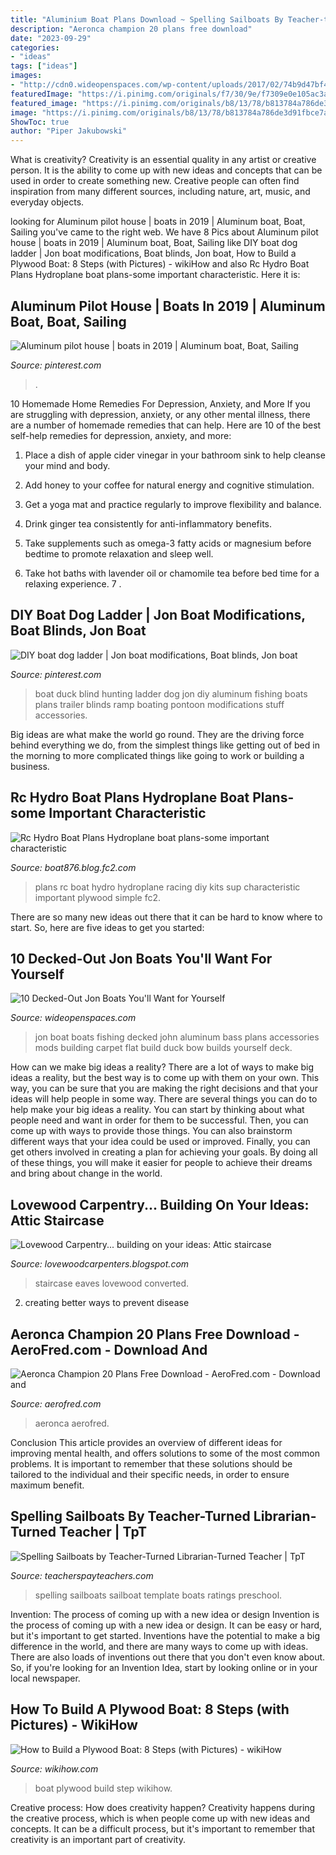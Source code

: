 ```yaml
---
title: "Aluminium Boat Plans Download ~ Spelling Sailboats By Teacher-turned Librarian-turned Teacher"
description: "Aeronca champion 20 plans free download"
date: "2023-09-29"
categories:
- "ideas"
tags: ["ideas"]
images:
- "http://cdn0.wideopenspaces.com/wp-content/uploads/2017/02/74b9d47bf469e228a60187f7e447ddec.jpg"
featuredImage: "https://i.pinimg.com/originals/f7/30/9e/f7309e0e105ac3a38756d10e16236cb0.jpg"
featured_image: "https://i.pinimg.com/originals/b8/13/78/b813784a786de3d91fbce7a8aa6519b8.jpg"
image: "https://i.pinimg.com/originals/b8/13/78/b813784a786de3d91fbce7a8aa6519b8.jpg"
ShowToc: true
author: "Piper Jakubowski"
---
```



What is creativity?
Creativity is an essential quality in any artist or creative person. It is the ability to come up with new ideas and concepts that can be used in order to create something new. Creative people can often find inspiration from many different sources, including nature, art, music, and everyday objects.

	

		
looking for Aluminum pilot house | boats in 2019 | Aluminum boat, Boat, Sailing you've came to the right web. We have 8 Pics about Aluminum pilot house | boats in 2019 | Aluminum boat, Boat, Sailing like DIY boat dog ladder | Jon boat modifications, Boat blinds, Jon boat, How to Build a Plywood Boat: 8 Steps (with Pictures) - wikiHow and also Rc Hydro Boat Plans Hydroplane boat plans-some important characteristic. Here it is:
		
    
## Aluminum Pilot House | Boats In 2019 | Aluminum Boat, Boat, Sailing

<img loading=lazy src="https://i.pinimg.com/originals/f7/30/9e/f7309e0e105ac3a38756d10e16236cb0.jpg" onerror="this.onerror=null;this.src='https://tse1.mm.bing.net/th?id=OIP.p_OOAi7tR6xatoYUuYiQaAHaGE&amp;pid=15.1';" alt="Aluminum pilot house | boats in 2019 | Aluminum boat, Boat, Sailing">

_Source: pinterest.com_

>. 

	

10 Homemade Home Remedies For Depression, Anxiety, and More
If you are struggling with depression, anxiety, or any other mental illness, there are a number of homemade remedies that can help. Here are 10 of the best self-help remedies for depression, anxiety, and more:
1. Place a dish of apple cider vinegar in your bathroom sink to help cleanse your mind and body.

2. Add honey to your coffee for natural energy and cognitive stimulation.

3. Get a yoga mat and practice regularly to improve flexibility and balance.

4. Drink ginger tea consistently for anti-inflammatory benefits.

5. Take supplements such as omega-3 fatty acids or magnesium before bedtime to promote relaxation and sleep well.

6. Take hot baths with lavender oil or chamomile tea before bed time for a relaxing experience.      7 .

    
## DIY Boat Dog Ladder | Jon Boat Modifications, Boat Blinds, Jon Boat

<img loading=lazy src="https://i.pinimg.com/originals/b8/13/78/b813784a786de3d91fbce7a8aa6519b8.jpg" onerror="this.onerror=null;this.src='https://tse4.mm.bing.net/th?id=OIP.qSKYufsYxILtL-wO_H2xwQHaJ4&amp;pid=15.1';" alt="DIY boat dog ladder | Jon boat modifications, Boat blinds, Jon boat">

_Source: pinterest.com_

>boat duck blind hunting ladder dog jon diy aluminum fishing boats plans trailer blinds ramp boating pontoon modifications stuff accessories. 

	

Big ideas are what make the world go round. They are the driving force behind everything we do, from the simplest things like getting out of bed in the morning to more complicated things like going to work or building a business.

    
## Rc Hydro Boat Plans Hydroplane Boat Plans-some Important Characteristic

<img loading=lazy src="http://blog-imgs-52-origin.fc2.com/b/o/a/boat876/Rc-Hydro-Boat-Plans-1.jpg" onerror="this.onerror=null;this.src='https://tse3.mm.bing.net/th?id=OIP.lA_HGi4rpaRHVFC81k-BygHaKV&amp;pid=15.1';" alt="Rc Hydro Boat Plans Hydroplane boat plans-some important characteristic">

_Source: boat876.blog.fc2.com_

>plans rc boat hydro hydroplane racing diy kits sup characteristic important plywood simple fc2. 

	

There are so many new ideas out there that it can be hard to know where to start. So, here are five ideas to get you started: 

    
## 10 Decked-Out Jon Boats You&#039;ll Want For Yourself

<img loading=lazy src="http://cdn0.wideopenspaces.com/wp-content/uploads/2017/02/74b9d47bf469e228a60187f7e447ddec.jpg" onerror="this.onerror=null;this.src='https://tse3.mm.bing.net/th?id=OIP.MByKZX1TFgMdgHbPIS_dTQHaFj&amp;pid=15.1';" alt="10 Decked-Out Jon Boats You&#039;ll Want for Yourself">

_Source: wideopenspaces.com_

>jon boat boats fishing decked john aluminum bass plans accessories mods building carpet flat build duck bow builds yourself deck. 

	

How can we make big ideas a reality?
There are a lot of ways to make big ideas a reality, but the best way is to come up with them on your own. This way, you can be sure that you are making the right decisions and that your ideas will help people in some way. There are several things you can do to help make your big ideas a reality. You can start by thinking about what people need and want in order for them to be successful. Then, you can come up with ways to provide those things. You can also brainstorm different ways that your idea could be used or improved. Finally, you can get others involved in creating a plan for achieving your goals. By doing all of these things, you will make it easier for people to achieve their dreams and bring about change in the world.

    
## Lovewood Carpentry... Building On Your Ideas: Attic Staircase

<img loading=lazy src="https://3.bp.blogspot.com/-St6iM2nf75E/Uf_zYR68hpI/AAAAAAAAADA/RRavmqhrZPk/s1600/dan+work+62.JPG" onerror="this.onerror=null;this.src='https://tse2.mm.bing.net/th?id=OIP.na2SWzqlVxNjt-P1yBOVbAHaJ4&amp;pid=15.1';" alt="Lovewood Carpentry... building on your ideas: Attic staircase">

_Source: lovewoodcarpenters.blogspot.com_

>staircase eaves lovewood converted. 

	

2. creating better ways to prevent disease 

    
## Aeronca Champion 20 Plans Free Download - AeroFred.com - Download And

<img loading=lazy src="https://aerofred.com/c_images/img.php?src=./data/thumbnails/181/aeronca_champion_20.jpg&amp;q=90&amp;w=750" onerror="this.onerror=null;this.src='https://tse1.mm.bing.net/th?id=OIP.EgdWUtVVg_-5yX3wFb30kQHaFi&amp;pid=15.1';" alt="Aeronca Champion 20 Plans Free Download - AeroFred.com - Download and">

_Source: aerofred.com_

>aeronca aerofred. 

	

Conclusion
This article provides an overview of different ideas for improving mental health, and offers solutions to some of the most common problems. It is important to remember that these solutions should be tailored to the individual and their specific needs, in order to ensure maximum benefit.

    
## Spelling Sailboats By Teacher-Turned Librarian-Turned Teacher | TpT

<img loading=lazy src="https://ecdn.teacherspayteachers.com/thumbitem/Spelling-Sailboats-1500873635/original-696869-1.jpg" onerror="this.onerror=null;this.src='https://tse1.mm.bing.net/th?id=OIP.ecAtK8Eib9-zqe0JgJCcIgHaJt&amp;pid=15.1';" alt="Spelling Sailboats by Teacher-Turned Librarian-Turned Teacher | TpT">

_Source: teacherspayteachers.com_

>spelling sailboats sailboat template boats ratings preschool. 

	

Invention: The process of coming up with a new idea or design
Invention is the process of coming up with a new idea or design. It can be easy or hard, but it's important to get started. Inventions have the potential to make a big difference in the world, and there are many ways to come up with ideas. There are also loads of inventions out there that you don't even know about. So, if you're looking for an Invention Idea, start by looking online or in your local newspaper.

    
## How To Build A Plywood Boat: 8 Steps (with Pictures) - WikiHow

<img loading=lazy src="https://www.wikihow.com/images/e/e2/Build-a-Plywood-Boat-Step-8.jpg" onerror="this.onerror=null;this.src='https://tse3.mm.bing.net/th?id=OIP.CvNePby6PGE0ib8eIcVodgHaFj&amp;pid=15.1';" alt="How to Build a Plywood Boat: 8 Steps (with Pictures) - wikiHow">

_Source: wikihow.com_

>boat plywood build step wikihow. 

	

Creative process: How does creativity happen?
Creativity happens during the creative process, which is when people come up with new ideas and concepts. It can be a difficult process, but it's important to remember that creativity is an important part of creativity.

